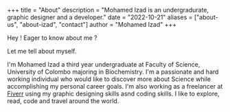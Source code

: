 +++
title = "About"
description = "Mohamed Izad is an undergradurate, graphic designer and a developer."
date = "2022-10-21"
aliases = ["about-us", "about-izad", "contact"]
author = "Mohamed Izad"
+++

Hey ! Eager to know about me ?
 
Let me tell about myself.

I'm Mohamed Izad a third year undergraduate at Faculty of Science, University of Colombo majoring in Biochemistry. I'm a passionate and hard working individual who would like to discover more about Science while accomplishing my personal career goals. I'm also working as a freelancer at [Fiverr](https://www.fiverr.com/izadijaz) using my graphic designing skills asnd coding skills. I like to explore, read, code and travel around the world.  
